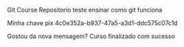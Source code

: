 Git Course
Repositorio teste ensinar como git funciona

Minha chave pix 4c0e352a-b937-47a5-a3d1-ddc575c07c1d

Gostou da nova mensagem?
Curso finalizado com sucesso 
